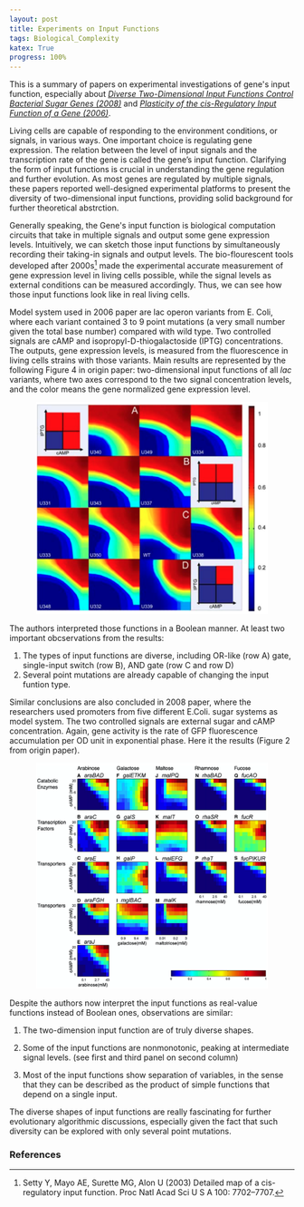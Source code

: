 ```yaml
---
layout: post
title: Experiments on Input Functions
tags: Biological_Complexity 
katex: True
progress: 100%
---
```


This is a summary of papers on experimental investigations of gene's input function, especially about [*Diverse Two-Dimensional Input Functions Control Bacterial Sugar Genes (2008)*](https://pubmed.ncbi.nlm.nih.gov/18374652/) and [*Plasticity of the cis-Regulatory Input Function of a Gene (2006)*](https://journals.plos.org/plosbiology/article?id=10.1371/journal.pbio.0040045). 

Living cells are capable of responding to the environment conditions, or signals, in various ways. One important choice is regulating gene expression. The relation between the level of input signals and the transcription rate of the gene is called the gene’s input function. Clarifying the form of input functions is crucial in understanding the gene regulation and further evolution. As most genes are regulated by multiple signals, these papers reported well-designed experimental platforms to present the diversity of two-dimensional input functions, providing solid background for further theoretical abstrction. 
<!--more-->

Generally speaking, the Gene's input function is biological computation circuits that take in multiple signals and output some gene expression levels. Intuitively, we can sketch those input functions by simultaneously recording their taking-in signals and output levels. The bio-flourescent tools developed after 2000s[^1] made the experimental accurate measurement of gene expression level in living cells possible, while the signal levels as external conditions can be measured accordingly. Thus, we can see how those input functions look like in real living cells. 

Model system used in 2006 paper are lac operon variants  from E. Coli, where each variant contained 3 to 9 point mutations (a very small number given the total base number) compared with wild type. Two controlled signals are cAMP and isopropyl-D-thiogalactoside (IPTG)  concentrations. The outputs, gene expression levels, is measured from the fluorescence in living cells strains with those variants. Main results are represented by the following Figure 4 in origin paper:  two-dimensional input functions of all *lac* variants, where two axes correspond to the two signal concentration levels, and the color means the gene normalized gene expression level. 

<center><img src="https://raw.githubusercontent.com/minhuanli/imagehost/master/img/Screen%20Shot%202021-02-10%20at%205.49.53%20PM.png" style="zoom:40%;" /></center>

The authors interpreted those functions in a Boolean manner. At least two important obcservations from the results:

1. The types of input functions are diverse, including OR-like (row A) gate, single-input switch (row B), AND gate (row C and row D)
2. Several point mutations are already capable of changing the input funtion type.

Similar conclusions are also concluded in 2008 paper, where the researchers used promoters from five different E.Coli. sugar systems as model system. The two controlled signals are external sugar and cAMP concentration. Again, gene activity is the rate of GFP fluorescence accumulation per OD unit in exponential phase. Here it the results (Figure 2 from origin paper). 

<center><img src="https://raw.githubusercontent.com/minhuanli/imagehost/master/img/Screen%20Shot%202021-02-10%20at%205.50.20%20PM.png" style="zoom:40%;" /></center>

Despite the authors now interpret the input functions as real-value functions instead of Boolean ones, observations are similar:

1. The two-dimension input function are of truly diverse shapes.

2. Some of the input functions are nonmonotonic, peaking at intermediate signal levels. (see first and third panel on second column)
3. Most of the input functions show separation of variables, in the sense that they can be described as the product of simple functions that depend on a single input.

The diverse shapes of input functions are really fascinating for further evolutionary algorithmic discussions, especially given the fact that such diversity can be explored with only several point mutations. 

### References

[^1]: Setty Y, Mayo AE, Surette MG, Alon U (2003) Detailed map of a cis- regulatory input function. Proc Natl Acad Sci U S A 100: 7702–7707.

